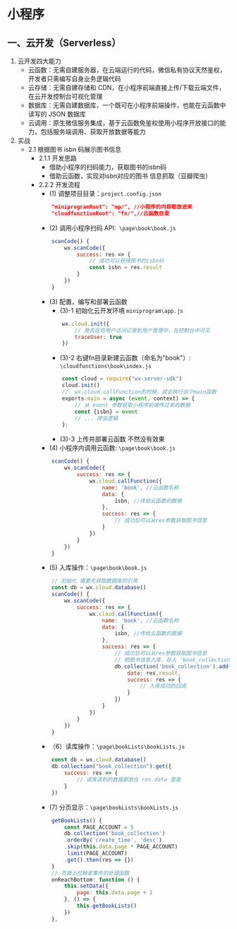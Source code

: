# 小程序
## 一、云开发（Serverless）
1. 云开发四大能力
    - 云函数：无需自建服务器，在云端运行的代码，微信私有协议天然鉴权，开发者只需编写自身业务逻辑代码
    - 云存储：无需自建存储和 CDN，在小程序前端直接上传/下载云端文件，在云开发控制台可视化管理
    - 数据库：无需自建数据库，一个既可在小程序前端操作，也能在云函数中读写的 JSON 数据库
    - 云调用：原生微信服务集成，基于云函数免鉴权使用小程序开放接口的能力，包括服务端调用、获取开放数据等能力
2. 实战
    - 2.1 根据图书 isbn 码展示图书信息
        - 2.1.1 开发思路
            - 借助⼩程序的扫码能⼒，获取图书的isbn码
            - 借助云函数，实现对isbn对应的图书 信息抓取（豆瓣爬虫）
        - 2.2.2 开发流程
            - (1) 调整项⽬⽬录：`project.config.json`
            ```json
                "miniprogramRoot": "mp/", //⼩程序的内容都放进来
                "cloudfunctionRoot": "fn/",//云函数⽬录
            ```
            - (2) 调用小程序扫码 API:` \page\book\book.js`
            ```javascript
                scanCode() {
                    wx.scanCode({
                        success: res => {
                            // 成功可以获得图书的isbn码
                            const isbn = res.result
                        }
                    })
                }
            ```
            - (3) 配置，编写和部署云函数
                - (3)-1 初始化云开发环境 `miniprogram\app.js` 
                ```javascript
                    wx.cloud.init({
                        // 是否在将⽤户访问记录到⽤户管理中，在控制台中可⻅
                        traceUser: true
                    })
                ```
                - (3)-2 右键fn⽬录新建云函数（命名为"book"）: `\cloudfunctions\book\index.js` 
                ```javascript
                    const cloud = require("wx-server-sdk")
                    cloud.init()
                    //  wx.cloud.callFunction的时候，就会执⾏这个main函数
                    exports.main = async (event, context) => {
                        // 从 event 参数获取小程序前端传过来的数据
                        const {isbn} = event
                        // ... 爬虫逻辑
                    };
                ```
                - (3)-3 上传并部署云函数 不然没有效果
            - (4) ⼩程序内调⽤云函数: `\page\book\book.js` 
            ```javascript
                scanCode() {
                    wx.scanCode({
                        success: res => {
                            wx.cloud.callFunction({
                                name: 'book', //云函数名称
                                data: {
                                    isbn, //传给云函数的数据
                                },
                                success: res => {
                                    // 成功后可以从res参数获取图书信息
                                }
                            })
                        }
                    })
                }
            ```
            - (5) 入库操作：`\page\book\book.js` 
            ```javascript
                // 初始化 需要先获取数据库的引⽤
                const db = wx.cloud.database()
                scanCode() {
                    wx.scanCode({
                        success: res => {
                            wx.cloud.callFunction({
                                name: 'book', //云函数名称
                                data: {
                                    isbn, //传给云函数的数据
                                },
                                success: res => {
                                    // 成功后可以从res参数获取图书信息
                                    // 把图书信息入库，存入 'book_collection' 集合，这个集合要提前到‘小程序开发工具--云开发控制台--数据库--集合名称’那里创建
                                    db.collection('book_collection').add({
                                        data: res.result,
                                        success: res => {
                                            // 入库成功的回调
                                        }
                                    })
                                }
                            })
                        }
                    })
                }
            ```
            - （6）读库操作：`\page\bookLists\bookLists.js` 
            ```javascript
                const db = wx.cloud.database()
                db.collection("book_collection").get({
                    success: res => {
                        // 读库读到的数据都放在 res.data 里面
                    }
                })
            ```
            - (7) 分页显示：`\page\bookLists\bookLists.js` 
            ```javascript
                getBookLists() {
                    const PAGE_ACCOUNT = 5
                    db.collection('book_collection')
                    .orderBy('create_time', 'desc')
                    .skip(this.data.page * PAGE_ACCOUNT)
                    .limit(PAGE_ACCOUNT)
                    .get().then(res => {})
                }
                // 页面上拉触底事件的处理函数
                onReachBottom: function () {
                    this.setData({
                        page: this.data.page + 1
                    }, () => {
                        this.getBookLists()
                    })
                },

            ```



